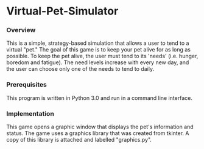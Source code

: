 # Virtual-Pet-Simulator

### Overview
This is a simple, strategy-based simulation that allows a user to tend to a virtual "pet."
The goal of this game is to keep your pet alive for as long as possible.
To keep the pet alive, the user must tend to its 'needs' (i.e. hunger, boredom and fatigue).
The need levels increase with every new day, and the user can choose only one of the needs to tend to daily.

### Prerequisites
This program is written in Python 3.0 and run in a command line interface.

### Implementation
This game opens a graphic window that displays the pet's information and status.
The game uses a graphics library that was created from tkinter. 
A copy of this library is attached and labelled "graphics.py".

